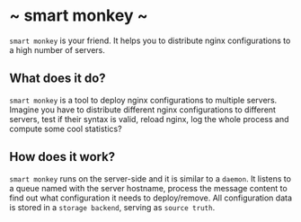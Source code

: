 # ~ smart monkey ~

`smart monkey` is your friend. It helps you to distribute nginx configurations to a high number of servers.

## What does it do?

`smart monkey` is a tool to deploy nginx configurations to multiple servers. Imagine you have to distribute 
different nginx configurations to different servers, test if their syntax is valid, 
reload nginx, log the whole process and compute some cool statistics?

## How does it work?

`smart monkey` runs on the server-side and it is similar to a `daemon`.
It listens to a queue named with the server hostname, process the message content to find out what configuration it needs to deploy/remove.
All configuration data is stored in a `storage backend`, serving as `source truth`.

